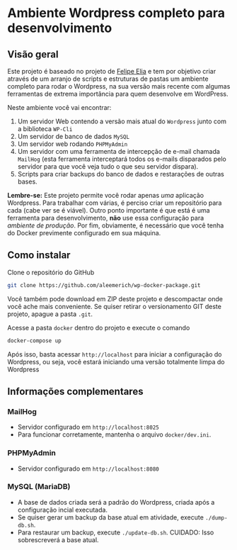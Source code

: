 # Ambiente Wordpress completo para desenvolvimento

## Visão geral

Este projeto é baseado no projeto de [Felipe Elia](`https://github.com/felipeelia/docker-base-env`) e tem por objetivo criar através de um arranjo de scripts e estruturas de pastas um ambiente completo para rodar o Wordpress, na sua versão mais recente com algumas ferramentas de extrema importância para quem desenvolve em WordPress.

Neste ambiente você vai encontrar:
1. Um servidor Web contendo a versão mais atual do `Wordpress` junto com a biblioteca `WP-Cli`
2. Um servidor de banco de dados `MySQL`
3. Um servidor web rodando `PHPMyAdmin`
4. Um servidor com uma ferramenta de intercepção de e-mail chamada `MailHog` (esta ferramenta interceptará todos os e-mails disparados pelo servidor para que você veja tudo o que seu servidor dispara).
5. Scripts para criar backups do banco de dados e restarações de outras bases.

**Lembre-se:** Este projeto permite você rodar apenas *uma* aplicação Wordpress. Para trabalhar com várias, é perciso criar um repositório para cada (cabe ver se é viável). Outro ponto importante é que está é uma ferramenta para desenvolvimento, **não** use essa configuração para *ambiente de produção*. Por fim, obviamente, é necessário que você tenha do Docker previmente configurado em sua máquina.

## Como instalar

Clone o repositório do GitHub
````sh
git clone https://github.com/aleemerich/wp-docker-package.git
````
Você também pode download em ZIP deste projeto e descompactar onde você ache mais conveniente. Se quiser retirar o versionamento GIT deste projeto, apague a pasta `.git`.

Acesse a pasta `docker` dentro do projeto e execute o comando
````sh
docker-compose up
````

Após isso, basta acessar `http://localhost` para iniciar a configuração do Wordpress, ou seja, você estará iniciando uma versão totalmente limpa do Wordpress

## Informações complementares

### MailHog
- Servidor configurado em `http://localhost:8025`
- Para funcionar corretamente, mantenha o arquivo `docker/dev.ini`.

### PHPMyAdmin
- Servidor configurado em `http://localhost:8080`

### MySQL (MariaDB)
- A base de dados criada será a padrão do Wordpress, criada após a configuração incial executada.
- Se quiser gerar um backup da base atual em atividade, execute `./dump-db.sh`. 
- Para restaurar um backup, execute `./update-db.sh`. CUIDADO: Isso sobrescreverá a base atual.
